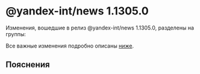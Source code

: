 # @yandex-int/news 1.1305.0

<!-- ЧЕЛОВЕЧЕСКОЕ ВСТУПЛЕНИЕ -->

Изменения, вошедшие в релиз @yandex-int/news 1.1305.0, разделены на группы:

Все важные изменения подробно описаны [ниже](#Пояснения).

## Пояснения

